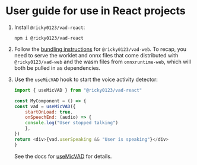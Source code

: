 # User guide for use in React projects

1. Install `@ricky0123/vad-react`:

    ```shell linenums="1"
    npm i @ricky0123/vad-react
    ```

2. Follow the [bundling instructions](browser.md#bundling) for `@ricky0123/vad-web`. To recap, you need to serve the worklet and onnx files that come distributed with `@ricky0123/vad-web` and the wasm files from `onnxruntime-web`, which will both be pulled in as dependencies.

3. Use the `useMicVAD` hook to start the voice activity detector:

    ```js linenums="1"
    import { useMicVAD } from "@ricky0123/vad-react"

    const MyComponent = () => {
    const vad = useMicVAD({
        startOnLoad: true,
        onSpeechEnd: (audio) => {
        console.log("User stopped talking")
        },
    })
    return <div>{vad.userSpeaking && "User is speaking"}</div>
    }
    ```
    See the docs for [useMicVAD](api.md#usemicvad) for details.
